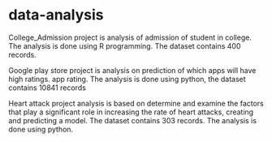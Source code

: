 # data-analysis
College_Admission project is analysis of admission of student in college. The analysis is done using R programming. The dataset contains 400 records.

Google play store project is analysis on prediction of which apps will have high ratings. app rating. The analysis is done using python, the dataset contains 10841 records

Heart attack project analysis is based on determine and examine the factors that play a significant role in increasing the rate of heart attacks, creating and predicting a model. The dataset contains 303 records. The analysis is done using python.
